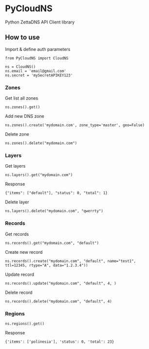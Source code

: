 # PyCloudNS

Python ZettaDNS API Client library

## How to use

Import & define auth parameters

    from PyCloudNS import CloudNS

    ns = CloudNS()
    ns.email = 'email@gmail.com'
    ns.secret = 'mySecretAPIKEY123'

### Zones

Get list all zones

    ns.zones().get()

Add new DNS zone

    ns.zones().create('mydomain.com', zone_type='master', geo=False)

Delete zone

    ns.zones().delete("mydomain.com")

### Layers

Get layers

    ns.layers().get("mydomain.com")

Response

    {"items": ["default"], "status": 0, "total": 1}

Delete layer

    ns.layers().delete("mydomain.com", "qwerrty")

### Records

Get records

    ns.records().get("mydomain.com", "default")

Create new record

    ns.records().create("mydomain.com", "default", name="test1", ttl=12345, rtype="A", data="1.2.3.4"))

Update record

    ns.records().update("mydomain.com", "default", 4, )

Delete record

    ns.records().delete("mydomain.com", "default", 4)

### Regions

    ns.regions().get()

Response

    {'items': ['polinesia'], 'status': 0, 'total': 23}